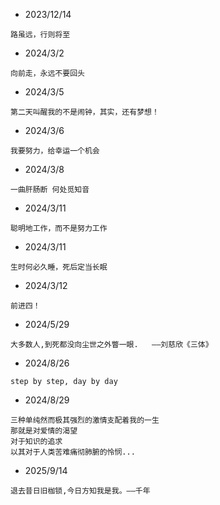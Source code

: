 * 2023/12/14

```
路虽远，行则将至
```



* 2024/3/2

```
向前走，永远不要回头
```

* 2024/3/5

```
第二天叫醒我的不是闹钟，其实，还有梦想！
```

* 2024/3/6

```
我要努力，给幸运一个机会
```

* 2024/3/8

```
一曲肝肠断 何处觅知音
```

* 2024/3/11

```
聪明地工作，而不是努力工作
```

* 2024/3/11

```
生时何必久睡，死后定当长眠
```

* 2024/3/12

```
前进四！
```

* 2024/5/29

```
大多数人,到死都没向尘世之外瞥一眼.   ——刘慈欣《三体》
```

* 2024/8/26

```
step by step, day by day
```

* 2024/8/29

```
三种单纯然而极其强烈的激情支配着我的一生
那就是对爱情的渴望
对于知识的追求
以其对于人类苦难痛彻肺腑的怜悯...
```

* 2025/9/14

```
退去昔日旧枷锁,今日方知我是我。——千年
```
